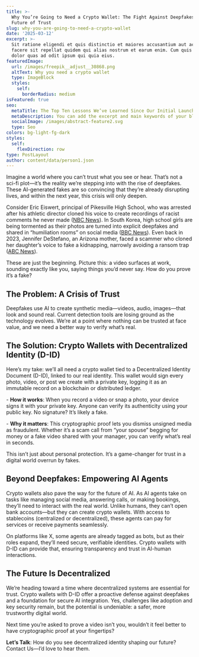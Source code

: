 ```yaml
---
title: >-
  Why You’re Going to Need a Crypto Wallet: The Fight Against Deepfakes and the
  Future of Trust
slug: why-you-are-going-to-need-a-crypto-wallet
date: '2025-03-12'
excerpt: >-
  Sit ratione eligendi et quis distinctio et maiores accusantium aut accusamus
  facere sit repellat quidem qui alias nostrum et earum enim. Cum quis sint eos
  dolor quas ad odit ipsum qui quia eius.
featuredImage:
  url: /images/freepik__adjust__30868.png
  altText: Why you need a crypto wallet
  type: ImageBlock
  styles:
    self:
      borderRadius: medium
isFeatured: true
seo:
  metaTitle: The Top Ten Lessons We’ve Learned Since Our Initial Launch
  metaDescription: You can add the excerpt and main keywords of your blog post here.
  socialImage: /images/abstract-feature2.svg
  type: Seo
colors: bg-light-fg-dark
styles:
  self:
    flexDirection: row
type: PostLayout
author: content/data/person1.json
---
```

Imagine a world where you can’t trust what you see or hear. That’s not a sci-fi plot—it’s the reality we’re stepping into with the rise of deepfakes. These AI-generated fakes are so convincing that they’re already disrupting lives, and within the next year, this crisis will only deepen.

Consider Eric Eiswert, principal of Pikesville High School, who was arrested after his athletic director cloned his voice to create recordings of racist comments he never made ([NBC News](https://www.nbcnews.com/news/us-news/teacher-arrested-ai-generated-racist-rant-maryland-school-principal-rcna149345)). In South Korea, high school girls are being tormented as their photos are turned into explicit deepfakes and shared in “humiliation rooms” on social media ([BBC News](https://www.bbc.com/news/articles/cpdlpj9zn9go)). Even back in 2023, Jennifer DeStefano, an Arizona mother, faced a scammer who cloned her daughter’s voice to fake a kidnapping, narrowly avoiding a ransom trap ([ABC News](https://abcnews.go.com/GMA/Family/mom-warns-hoax-ai-clone-daughters-voice/story?id=98551351)).

These are just the beginning. Picture this: a video surfaces at work, sounding exactly like you, saying things you’d never say. How do you prove it’s a fake?

## The Problem: A Crisis of Trust

Deepfakes use AI to create synthetic media—videos, audio, images—that look and sound real. Current detection tools are losing ground as the technology evolves. We’re at a point where nothing can be trusted at face value, and we need a better way to verify what’s real.

## The Solution: Crypto Wallets with Decentralized Identity (D-ID)

Here’s my take: we’ll all need a crypto wallet tied to a Decentralized Identity Document (D-ID), linked to our real identity. This wallet would sign every photo, video, or post we create with a private key, logging it as an immutable record on a blockchain or distributed ledger.

\- **How it works**: When you record a video or snap a photo, your device signs it with your private key. Anyone can verify its authenticity using your public key. No signature? It’s likely a fake.

\- **Why it matters**: This cryptographic proof lets you dismiss unsigned media as fraudulent. Whether it’s a scam call from “your spouse” begging for money or a fake video shared with your manager, you can verify what’s real in seconds.

This isn’t just about personal protection. It’s a game-changer for trust in a digital world overrun by fakes.

## Beyond Deepfakes: Empowering AI Agents

Crypto wallets also pave the way for the future of AI. As AI agents take on tasks like managing social media, answering calls, or making bookings, they’ll need to interact with the real world. Unlike humans, they can’t open bank accounts—but they can create crypto wallets. With access to stablecoins (centralized or decentralized), these agents can pay for services or receive payments seamlessly.

On platforms like X, some agents are already tagged as bots, but as their roles expand, they’ll need secure, verifiable identities. Crypto wallets with D-ID can provide that, ensuring transparency and trust in AI-human interactions.

## The Future Is Decentralized

We’re heading toward a time where decentralized systems are essential for trust. Crypto wallets with D-ID offer a proactive defense against deepfakes and a foundation for secure AI integration. Yes, challenges like adoption and key security remain, but the potential is undeniable: a safer, more trustworthy digital world.

Next time you’re asked to prove a video isn’t you, wouldn’t it feel better to have cryptographic proof at your fingertips?

**Let’s Talk**: How do you see decentralized identity shaping our future? Contact Us—I’d love to hear them.
